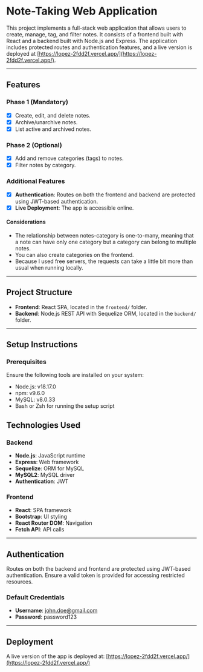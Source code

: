 # Note-Taking Web Application

This project implements a full-stack web application that allows users to create, manage, tag, and filter notes. It consists of a frontend built with React and a backend built with Node.js and Express. The application includes protected routes and authentication features, and a live version is deployed at [https://lopez-2fdd2f.vercel.app/](https://lopez-2fdd2f.vercel.app/).

---

## Features

### Phase 1 (Mandatory)

- [x] Create, edit, and delete notes.
- [x] Archive/unarchive notes.
- [x] List active and archived notes.

### Phase 2 (Optional)

- [x] Add and remove categories (tags) to notes.
- [x] Filter notes by category.

### Additional Features

- [x] **Authentication**: Routes on both the frontend and backend are protected using JWT-based authentication.
- [x] **Live Deployment**: The app is accessible online.

#### Considerations

- The relationship between notes-category is one-to-many, meaning that a note can have only one category but a category can belong to multiple notes.
- You can also create categories on the frontend.
- Because I used free servers, the requests can take a little bit more than usual when running locally.

---

## Project Structure

- **Frontend**: React SPA, located in the `frontend/` folder.
- **Backend**: Node.js REST API with Sequelize ORM, located in the `backend/` folder.

---

## Setup Instructions

### Prerequisites

Ensure the following tools are installed on your system:

- Node.js: v18.17.0
- npm: v9.6.0
- MySQL: v8.0.33
- Bash or Zsh for running the setup script

## Technologies Used

### Backend

- **Node.js**: JavaScript runtime
- **Express**: Web framework
- **Sequelize**: ORM for MySQL
- **MySQL2**: MySQL driver
- **Authentication**: JWT

### Frontend

- **React**: SPA framework
- **Bootstrap**: UI styling
- **React Router DOM**: Navigation
- **Fetch API**: API calls

---

## Authentication

Routes on both the backend and frontend are protected using JWT-based authentication. Ensure a valid token is provided for accessing restricted resources.

### Default Credentials

- **Username**: john.doe@gmail.com
- **Password**: password123

---

## Deployment

A live version of the app is deployed at: [https://lopez-2fdd2f.vercel.app/](https://lopez-2fdd2f.vercel.app/)
